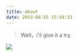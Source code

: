 ```yaml
---
title: about
date: 2019-04-15 15:54:31
---
```


> Well，i'll give it a try.



![](http://m.qpic.cn/psb?/V11kbmks01scgX/pV7jp88YDlPivG*pjtTbPWHqQ5wa3Hcz2MIhsjnAsmY!/b/dL8AAAAAAAAA&bo=9AEOAQAAAAARB8o!&rf=viewer_4)

